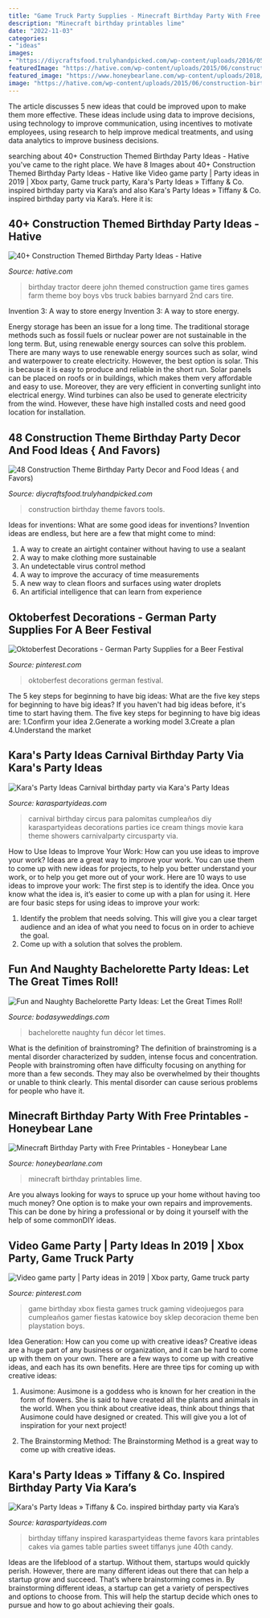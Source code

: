 ```yaml
---
title: "Game Truck Party Supplies - Minecraft Birthday Party With Free Printables"
description: "Minecraft birthday printables lime"
date: "2022-11-03"
categories:
- "ideas"
images:
- "https://diycraftsfood.trulyhandpicked.com/wp-content/uploads/2016/05/Construction-birthday-party_ih.jpg"
featuredImage: "https://hative.com/wp-content/uploads/2015/06/construction-birthday-party/44-construction-themed-birthday-party.jpg"
featured_image: "https://www.honeybearlane.com/wp-content/uploads/2018/05/fullsizeoutput_2026-768x1024.jpeg"
image: "https://hative.com/wp-content/uploads/2015/06/construction-birthday-party/44-construction-themed-birthday-party.jpg"
---
```



The article discusses 5 new ideas that could be improved upon to make them more effective. These ideas include using data to improve decisions, using technology to improve communication, using incentives to motivate employees, using research to help improve medical treatments, and using data analytics to improve business decisions.

	

		
searching about 40+ Construction Themed Birthday Party Ideas - Hative you've came to the right place. We have 8 Images about 40+ Construction Themed Birthday Party Ideas - Hative like Video game party | Party ideas in 2019 | Xbox party, Game truck party, Kara&#039;s Party Ideas » Tiffany &amp; Co. inspired birthday party via Kara’s and also Kara&#039;s Party Ideas » Tiffany &amp; Co. inspired birthday party via Kara’s. Here it is:
		
    
## 40+ Construction Themed Birthday Party Ideas - Hative

<img loading=lazy src="https://hative.com/wp-content/uploads/2015/06/construction-birthday-party/44-construction-themed-birthday-party.jpg" onerror="this.onerror=null;this.src='https://tse4.mm.bing.net/th?id=OIP.f0SrJ-Cy7xyMxXE4gV-V7AHaJ4&amp;pid=15.1';" alt="40+ Construction Themed Birthday Party Ideas - Hative">

_Source: hative.com_

>birthday tractor deere john themed construction game tires games farm theme boy boys vbs truck babies barnyard 2nd cars tire. 

	

Invention 3: A way to store energy
Invention 3: A way to store energy. 

Energy storage has been an issue for a long time. The traditional storage methods such as fossil fuels or nuclear power are not sustainable in the long term. 
But, using renewable energy sources can solve this problem. 
There are many ways to use renewable energy sources such as solar, wind and waterpower to create electricity. However, the best option is solar. This is because it is easy to produce and reliable in the short run. 
Solar panels can be placed on roofs or in buildings, which makes them very affordable and easy to use. Moreover, they are very efficient in converting sunlight into electrical energy. 
 Wind turbines can also be used to generate electricity from the wind. However, these have high installed costs and need good location for installation.

    
## 48 Construction Theme Birthday Party Decor And Food Ideas { And Favors)

<img loading=lazy src="https://diycraftsfood.trulyhandpicked.com/wp-content/uploads/2016/05/Construction-birthday-party_ih.jpg" onerror="this.onerror=null;this.src='https://tse1.mm.bing.net/th?id=OIP.kkSPvlMk-nd9FdIDmyl_0gHaLG&amp;pid=15.1';" alt="48 Construction Theme Birthday Party Decor and Food Ideas { and Favors)">

_Source: diycraftsfood.trulyhandpicked.com_

>construction birthday theme favors tools. 

	

Ideas for inventions: What are some good ideas for inventions?
Invention ideas are endless, but here are a few that might come to mind:
1. A way to create an airtight container without having to use a sealant 
2. A way to make clothing more sustainable 
3. An undetectable virus control method 
4. A way to improve the accuracy of time measurements 
5. A new way to clean floors and surfaces using water droplets 
6. An artificial intelligence that can learn from experience 

    
## Oktoberfest Decorations - German Party Supplies For A Beer Festival

<img loading=lazy src="https://i.pinimg.com/736x/63/15/52/631552c40e7037bdc019ba2747a32247.jpg" onerror="this.onerror=null;this.src='https://tse2.mm.bing.net/th?id=OIP.AAYIhspqw1PkVLWvV8SPMgHaMp&amp;pid=15.1';" alt="Oktoberfest Decorations - German Party Supplies for a Beer Festival">

_Source: pinterest.com_

>oktoberfest decorations german festival. 

	

The 5 key steps for beginning to have big ideas: What are the five key steps for beginning to have big ideas?
If you haven't had big ideas before, it's time to start having them. The five key steps for beginning to have big ideas are: 1.Confirm your idea 2.Generate a working model 3.Create a plan 4.Understand the market 
    
## Kara&#039;s Party Ideas Carnival Birthday Party Via Kara&#039;s Party Ideas

<img loading=lazy src="http://karaspartyideas.com/wp-content/uploads/2014/09/carnival31.jpeg" onerror="this.onerror=null;this.src='https://tse1.mm.bing.net/th?id=OIP.8xzbjnG6jHBIDKSrouxX5gHaLH&amp;pid=15.1';" alt="Kara&#039;s Party Ideas Carnival birthday party via Kara&#039;s Party Ideas">

_Source: karaspartyideas.com_

>carnival birthday circus para palomitas cumpleaños diy karaspartyideas decorations parties ice cream things movie kara theme showers carnivalparty circusparty via. 

	

How to Use Ideas to Improve Your Work: How can you use ideas to improve your work?
Ideas are a great way to improve your work. You can use them to come up with new ideas for projects, to help you better understand your work, or to help you get more out of your work. Here are 10 ways to use ideas to improve your work: 
The first step is to identify the idea. Once you know what the idea is, it’s easier to come up with a plan for using it. Here are four basic steps for using ideas to improve your work: 
1) Identify the problem that needs solving. This will give you a clear target audience and an idea of what you need to focus on in order to achieve the goal. 
2) Come up with a solution that solves the problem.

    
## Fun And Naughty Bachelorette Party Ideas: Let The Great Times Roll!

<img loading=lazy src="https://bodasyweddings.com/wp-content/uploads/2016/11/Fun-and-naughty-bachelorette-party-decor-ideas.jpg" onerror="this.onerror=null;this.src='https://tse4.mm.bing.net/th?id=OIP.tHXeRtBbmVdonWdjSTgmWAAAAA&amp;pid=15.1';" alt="Fun and Naughty Bachelorette Party Ideas: Let the Great Times Roll!">

_Source: bodasyweddings.com_

>bachelorette naughty fun décor let times. 

	

What is the definition of brainstroming?
The definition of brainstroming is a mental disorder characterized by sudden, intense focus and concentration. People with brainstroming often have difficulty focusing on anything for more than a few seconds. They may also be overwhelmed by their thoughts or unable to think clearly. This mental disorder can cause serious problems for people who have it.

    
## Minecraft Birthday Party With Free Printables - Honeybear Lane

<img loading=lazy src="https://www.honeybearlane.com/wp-content/uploads/2018/05/fullsizeoutput_2026-768x1024.jpeg" onerror="this.onerror=null;this.src='https://tse3.mm.bing.net/th?id=OIP.XUpel9IO5hKC9Ihy4KDdNgHaJ4&amp;pid=15.1';" alt="Minecraft Birthday Party with Free Printables - Honeybear Lane">

_Source: honeybearlane.com_

>minecraft birthday printables lime. 

	

Are you always looking for ways to spruce up your home without having too much money? One option is to make your own repairs and improvements. This can be done by hiring a professional or by doing it yourself with the help of some commonDIY ideas.

    
## Video Game Party | Party Ideas In 2019 | Xbox Party, Game Truck Party

<img loading=lazy src="https://i.pinimg.com/736x/ce/75/9b/ce759b12717a0152d05e3b6c2741a4b0--gamer-birthday-party-ideas-game-truck-birthday-party.jpg?b=t" onerror="this.onerror=null;this.src='https://tse4.mm.bing.net/th?id=OIP.lcSS-d6ns2Kv592LbBEUSAHaJ3&amp;pid=15.1';" alt="Video game party | Party ideas in 2019 | Xbox party, Game truck party">

_Source: pinterest.com_

>game birthday xbox fiesta games truck gaming videojuegos para cumpleaños gamer fiestas katowice boy sklep decoracion theme ben playstation boys. 

	

Idea Generation: How can you come up with creative ideas?
Creative ideas are a huge part of any business or organization, and it can be hard to come up with them on your own. There are a few ways to come up with creative ideas, and each has its own benefits. Here are three tips for coming up with creative ideas:
1. Ausimone: Ausimone is a goddess who is known for her creation in the form of flowers. She is said to have created all the plants and animals in the world. When you think about creative ideas, think about things that Ausimone could have designed or created. This will give you a lot of inspiration for your next project!

2. The Brainstorming Method: The Brainstorming Method is a great way to come up with creative ideas.

    
## Kara&#039;s Party Ideas » Tiffany &amp; Co. Inspired Birthday Party Via Kara’s

<img loading=lazy src="http://karaspartyideas.com/wp-content/uploads/2014/06/tiffanyandco18.jpg" onerror="this.onerror=null;this.src='https://tse1.mm.bing.net/th?id=OIP.pHB5ragEKCjXoOQ2WRZrAgHaLH&amp;pid=15.1';" alt="Kara&#039;s Party Ideas » Tiffany &amp; Co. inspired birthday party via Kara’s">

_Source: karaspartyideas.com_

>birthday tiffany inspired karaspartyideas theme favors kara printables cakes via games table parties sweet tiffanys june 40th candy. 

	

Ideas are the lifeblood of a startup. Without them, startups would quickly perish. However, there are many different ideas out there that can help a startup grow and succeed. That’s where brainstorming comes in. By brainstorming different ideas, a startup can get a variety of perspectives and options to choose from. This will help the startup decide which ones to pursue and how to go about achieving their goals.

